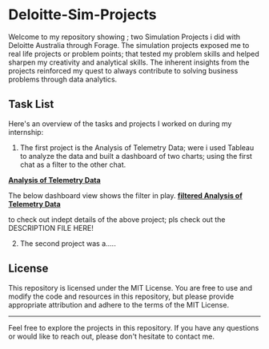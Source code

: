 # Deloitte-Sim-Projects
Welcome to my repository showing ; two Simulation Projects i did with Deloitte Australia through Forage. The simulation projects exposed me to real life projects or problem points; that tested my problem skills and helped sharpen my creativity and analytical skills. The inherent insights from the projects reinforced my quest to always contribute to solving business problems through data analytics. 

## Task List

Here's an overview of the tasks and projects I worked on during my internship:

1. The first project is the Analysis of Telemetry Data; were i used Tableau to analyze the data and built a dashboard of two charts; using the first chat as a filter to the other chat.  

[**Analysis of Telemetry Data**](https://github.com/Henry-okereke/Deloitte-Sim-Projects/blob/main/Task%201%20-%20Analyzing%20Telemetry%20Data/Tableau%20Public%20-%20Book1%202_26_2025%203_09_55%20PM.png)

The below dashboard view shows the filter in play.
[**filtered Analysis of Telemetry Data**](https://github.com/Henry-okereke/Deloitte-Sim-Projects/blob/main/Task%201%20-%20Analyzing%20Telemetry%20Data/Tableau%20Public%20-%20Book1%202_26_2025%203_10_37%20PM.png)

to check out indept details of the above project; pls check out the DESCRIPTION FILE HERE!

2. The second project was a.....








## License

This repository is licensed under the MIT License. You are free to use and modify the code and resources in this repository, but please provide appropriate attribution and adhere to the terms of the MIT License.

---

Feel free to explore the projects in this repository. If you have any questions or would like to reach out, please don't hesitate to contact me. 
